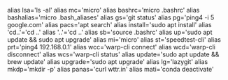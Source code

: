 alias lsa='ls -al'
alias mc='micro'
alias bashrc='micro .bashrc'
alias bashalias='micro .bash_aliases'
alias gs='git status'
alias pg='ping4 -i 5 google.com'
alias pacs='apt search'
alias install='sudo apt install'
alias 'cd..'='cd ..'
alias '..'='cd ..'
alias sb='source .bashrc'
alias up='sudo apt update && sudo apt upgrade'
alias mi='micro'
alias st='speedtest-cli'
alias prt='ping4 192.168.0.1'
alias wcc='warp-cli connect'
alias wcd='warp-cli disconnect'
alias wcs='warp-cli status'
alias update='sudo apt update && brew update'
alias upgrade='sudo apt upgrade'
alias lg='lazygit'
alias mkdp='mkdir -p'
alias panas='curl wttr.in'
alias mati='conda deactivate'
